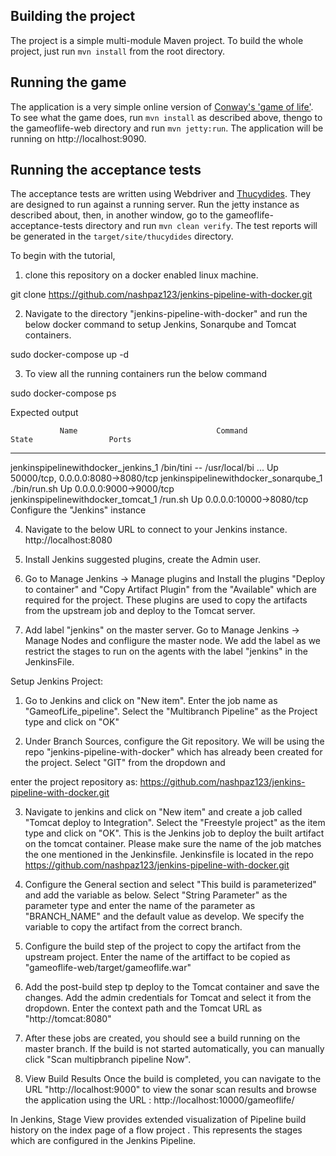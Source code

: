 ## Building the project

The project is a simple multi-module Maven project. To build the whole project, just run `mvn install` from the root directory.

## Running the game

The application is a very simple online version of [Conway's 'game of life'](http://en.wikipedia.org/wiki/Conway's_Game_of_Life). To see what the game does, run `mvn install` as described above, thengo to the gameoflife-web directory and run `mvn jetty:run`. The application will be running on http://localhost:9090.

## Running the acceptance tests

The acceptance tests are written using Webdriver and [Thucydides](http://thucydides.info). They are designed to run against a running server. Run the jetty instance as described about, then, in another window, go to the gameoflife-acceptance-tests directory and run `mvn clean verify`. The test reports will be generated in the `target/site/thucydides` directory.

To begin with the tutorial, 
1. clone this repository on a docker enabled linux machine.

git clone https://github.com/nashpaz123/jenkins-pipeline-with-docker.git

2. Navigate to the directory "jenkins-pipeline-with-docker" and run the below docker command to setup Jenkins, Sonarqube and Tomcat containers.

sudo docker-compose up -d

3. To view all the running containers run the below command

sudo docker-compose ps

Expected output

               Name                               Command               State                 Ports               
------------------------------------------------------------------------------------------------------------------
jenkinspipelinewithdocker_jenkins_1     /bin/tini -- /usr/local/bi ...   Up      50000/tcp, 0.0.0.0:8080->8080/tcp 
jenkinspipelinewithdocker_sonarqube_1   ./bin/run.sh                     Up      0.0.0.0:9000->9000/tcp            
jenkinspipelinewithdocker_tomcat_1      /run.sh                          Up      0.0.0.0:10000->8080/tcp      
Configure the "Jenkins" instance

4. Navigate to the below URL to connect to your Jenkins instance.
http://localhost:8080

5. Install Jenkins suggested plugins, create the Admin user.

6. Go to Manage Jenkins → Manage plugins and Install the plugins "Deploy to container" and "Copy Artifact Plugin" from the "Available" which are required for the project. These plugins are used to copy the artifacts from the upstream job and deploy to the Tomcat server.

7. Add label "jenkins" on the master server.  Go to Manage Jenkins → Manage Nodes and confligure the master node. We add the label as we restrict the stages to run on the agents with the label "jenkins" in the JenkinsFile.

Setup Jenkins Project:
1. Go to Jenkins and click on "New item". Enter the job name as  "GameofLife_pipeline". Select the "Multibranch Pipeline" as the Project type and click on "OK"

2. Under Branch Sources, configure the Git repository. We will be using the repo "jenkins-pipeline-with-docker" which has already been created for the project.  Select "GIT" from the dropdown and 

enter the project repository as: https://github.com/nashpaz123/jenkins-pipeline-with-docker.git

3. Navigate  to jenkins and click on "New item" and create a job called "Tomcat deploy to Integration".  Select the "Freestyle project" as the item type and click on "OK". This is the Jenkins job to deploy the built artifact on the tomcat container.
Please make sure the name of the job matches the one mentioned in the Jenkinsfile. Jenkinsfile is located in the repo https://github.com/nashpaz123/jenkins-pipeline-with-docker.git

4. Configure the General section and select "This build is parameterized" and add the variable as below. Select "String Parameter" as the parameter type and enter the name of the parameter as "BRANCH_NAME" and the default value as develop. We specify the variable to copy the artifact from the correct branch.

5. Configure  the build step of the project to copy the artifact from the upstream project. Enter the name of the artiffact to be copied as "gameoflife-web/target/gameoflife.war" 

6. Add the post-build step tp deploy to the Tomcat container and save the changes. Add the admin credentials for Tomcat and select it from the dropdown. Enter the context path and the Tomcat URL as "http://tomcat:8080"

7. After these jobs are created, you should see a build running on the master branch. If the build is not started automatically, you can manually click "Scan multipbranch pipeline Now".

8. View Build Results
Once the build is completed, you can navigate  to the URL "http://localhost:9000" to view the sonar scan results and browse the application using the URL : http://localhost:10000/gameoflife/

In Jenkins, Stage View provides extended visualization of Pipeline build history on the index page of a flow project . This represents the stages which are configured in the Jenkins Pipeline.









